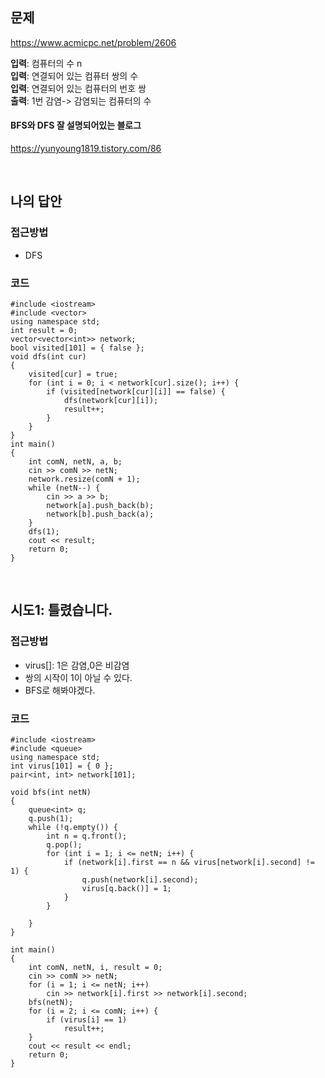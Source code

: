 ## 문제
https://www.acmicpc.net/problem/2606

**입력**: 컴퓨터의 수 n  
**입력**: 연결되어 있는 컴퓨터 쌍의 수  
**입력**: 연결되어 있는 컴퓨터의 번호 쌍  
**출력**: 1번 감염-> 감염되는 컴퓨터의 수  

#### BFS와 DFS 잘 설명되어있는 블로그
https://yunyoung1819.tistory.com/86

<br>

## 나의 답안
### 접근방법
- DFS

### 코드
```
#include <iostream>
#include <vector>
using namespace std;
int result = 0;
vector<vector<int>> network;
bool visited[101] = { false };
void dfs(int cur)
{
	visited[cur] = true;
	for (int i = 0; i < network[cur].size(); i++) {
		if (visited[network[cur][i]] == false) {
			dfs(network[cur][i]);
			result++;
		}
	}
}
int main()
{
	int comN, netN, a, b;
	cin >> comN >> netN;
	network.resize(comN + 1);
	while (netN--) {
		cin >> a >> b;
		network[a].push_back(b);
		network[b].push_back(a);
	}
	dfs(1);
	cout << result;
	return 0;
}
```

<br>

## 시도1: 틀렸습니다.
### 접근방법
- virus[]: 1은 감염,0은 비감염
- 쌍의 시작이 1이 아닐 수 있다.
- BFS로 해봐야겠다.

### 코드
```
#include <iostream>
#include <queue>
using namespace std;
int virus[101] = { 0 };
pair<int, int> network[101];

void bfs(int netN)
{
	queue<int> q;
	q.push(1);
	while (!q.empty()) {
		int n = q.front();
		q.pop();
		for (int i = 1; i <= netN; i++) {
			if (network[i].first == n && virus[network[i].second] != 1) {
				q.push(network[i].second);
				virus[q.back()] = 1;
			}
		}

	}
}

int main()
{
	int comN, netN, i, result = 0;
	cin >> comN >> netN;
	for (i = 1; i <= netN; i++)
		cin >> network[i].first >> network[i].second;
	bfs(netN);
	for (i = 2; i <= comN; i++) {
		if (virus[i] == 1)
			result++;
	}
	cout << result << endl;
	return 0;
}
```
